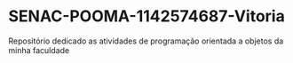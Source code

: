 # SENAC-POOMA-1142574687-Vitoria
Repositório dedicado as atividades de programação orientada a objetos da minha faculdade
